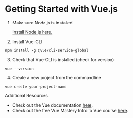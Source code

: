 # Getting Started with Vue.js

1. Make sure Node.js is installed

   [Install Node.js here.](https://nodejs.org/en/download/)

2. Install Vue-CLI

```
npm install -g @vue/cli-service-global
```

3. Check that Vue-CLI is installed (check for version)

```
vue --version
```

4. Create a new project from the commandline

```
vue create your-project-name
```

Additional Resources

- Check out the Vue documentation [here](https://vuejs.org/v2/guide/).
- Check out the free Vue Mastery Intro to Vue course [here](https://www.vuemastery.com/courses/intro-to-vue-js/vue-instance).
